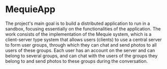 # MequieApp

The project's main goal is to build a distributed application to run in a sandbox, focusing essentially on the functionalities of the application. The work consists of the implementation of the Mequie system, which is a client-server type system that allows users (clients) to use a central server to form user groups, through which they can chat and send photos to all users of these groups. Each user has an account on the server and can belong to several groups, and can chat with the users of the groups they belong to and send photos to these groups during the conversation.
